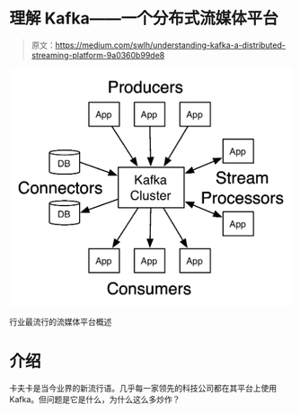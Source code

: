 # 理解 Kafka——一个分布式流媒体平台

> 原文：<https://medium.com/swlh/understanding-kafka-a-distributed-streaming-platform-9a0360b99de8>

![](img/203c6a1c4f27eaa2093941f304fcbb1a.png)

行业最流行的流媒体平台概述

# 介绍

卡夫卡是当今业界的新流行语。几乎每一家领先的科技公司都在其平台上使用 Kafka。但问题是它是什么，为什么这么多炒作？